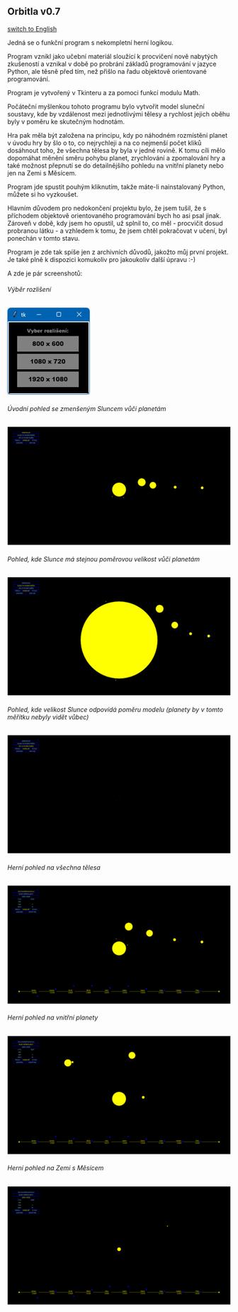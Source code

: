 ## Orbitla v0.7

[switch to English](ScreenShots/README[en].md)

Jedná se o funkční program s nekompletní herní logikou.

Program vznikl jako učební materiál sloužící k procvičení nově nabytých zkušeností a vznikal v době po probrání základů programování v jazyce Python, ale těsně před tím, než přišlo na řadu objektově orientované programování.

Program je vytvořený v Tkinteru a za pomoci funkcí modulu Math.

Počáteční myšlenkou tohoto programu bylo vytvořit model sluneční soustavy, kde by vzdálenost mezi jednotlivými tělesy a rychlost jejich oběhu byly v poměru ke skutečným hodnotám.

Hra pak měla být založena na principu, kdy po náhodném rozmístění planet v úvodu hry by šlo o to, co nejrychleji a na co nejmenší počet kliků dosáhnout toho, že všechna tělesa by byla v jedné rovině. K tomu cíli mělo dopomáhat měnění směru pohybu planet, zrychlování a zpomalování hry a také možnost přepnutí se do detailnějšího pohledu na vnitřní planety nebo jen na Zemi s Měsícem.

Program jde spustit pouhým kliknutím, takže máte-li nainstalovaný Python, můžete si ho vyzkoušet.

Hlavním důvodem pro nedokončení projektu bylo, že jsem tušil, že s příchodem objektově orientovaného programování bych ho asi psal jinak. Zároveň v době, kdy jsem ho opustil, už splnil to, co měl - procvičit dosud probranou látku - a vzhledem k tomu, že jsem chtěl pokračovat v učení, byl ponechán v tomto stavu.

Program je zde tak spíše jen z archivních důvodů, jakožto můj první projekt. Je také plně k dispozici komukoliv pro jakoukoliv další úpravu :-)

A zde je pár screenshotů:

###### Výběr rozlišení
![Výběr rozlišení](ScreenShots/2024-06-15_15-54-20.jpg)

###### Úvodní pohled se zmenšeným Sluncem vůči planetám
![Úvodní pohled se zmenšeným Sluncem vůči planetám](ScreenShots/2024-06-15_15-56-50.jpg)

###### Pohled, kde Slunce má stejnou poměrovou velikost vůči planetám
![Pohled, kde Slunce má stejnou poměrovou velikost vůči planetám](ScreenShots/2024-06-15_15-57-13.jpg)

###### Pohled, kde velikost Slunce odpovídá poměru modelu (planety by v tomto měřítku nebyly vidět vůbec)
![Pohled, kde velikost Slunce odpovídá poměru modelu](ScreenShots/2024-06-15_15-57-29.jpg)

###### Herní pohled na všechna tělesa
![Herní pohled na všechna tělesa](ScreenShots/2024-06-15_15-57-57.jpg)

###### Herní pohled na vnitřní planety
![Herní pohled na vnitřní planety](ScreenShots/2024-06-15_15-58-21.jpg)

###### Herní pohled na Zemi s Měsícem
![Herní pohled na Zemi s Měsícem](ScreenShots/2024-06-15_15-59-11.jpg)
